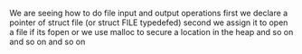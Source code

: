We are seeing how to do file input and output operations 
first we declare a pointer of struct file (or struct FILE typedefed)
second we assign it to open a file if its fopen or we use malloc to secure a location in the heap and so on and so on and so on
